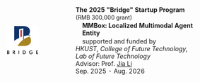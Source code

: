 <table id="tbPublications" width="100%" style="border: none;">
    <tbody style="border: none;">
    <tr style="border: none;">
        <td width="200" style="vertical-align: middle; padding: 20px 0; border: none;">
            <img src="assets/img/hkust_bridge.png" width="70px" style="box-shadow: 4px 4px 8px #ffffff; display: block; margin: auto;">    
        </td>
        <td style="border: none; padding-left: 20px;">
            <p style="margin: 2px 0"><b>The 2025 "Bridge" Startup Program</b> <span style="font-size: 90%;">(RMB 300,000 grant)</span></p>
            <p style="margin: 2px 0; margin-left: 15px;"><b>MMBox: Localized Multimodal Agent Entity</b></p>
            <p style="margin: 0px 0; margin-left: 15px;">supported and funded by</p>
            <p style="margin: 0px 0"><em>HKUST, College of Future Technology, Lab of Future Technology</em></p>
            <p style="margin: 0px 0">Advisor: Prof. <a href="https://scholar.google.com.hk/citations?user=1gSbcYoAAAAJ&hl=en">Jia Li</a></p>
            <p style="margin: 0px 0">Sep. 2025 - Aug. 2026</p>
        </td>
    </tr>
    </tbody>
</table>